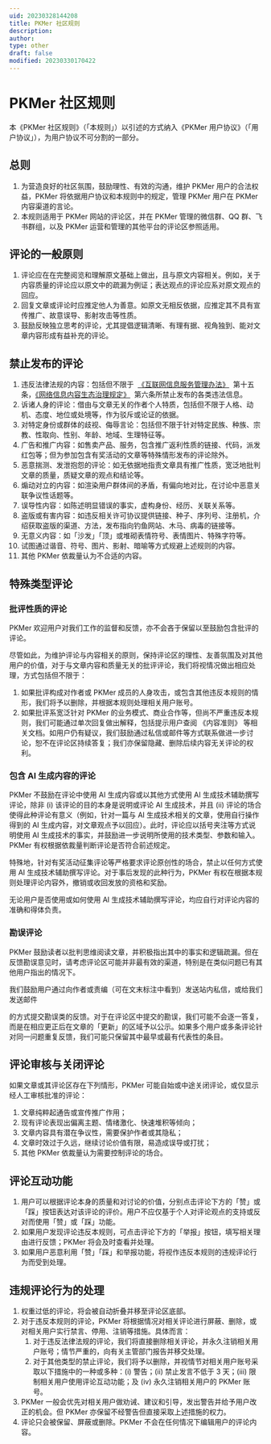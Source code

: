 ```yaml
---
uid: 20230328144208
title: PKMer 社区规则
description: 
author: 
type: other
draft: false
modified: 20230330170422
---
```


# PKMer 社区规则

本《PKMer 社区规则》（「本规则」）以引述的方式纳入《PKMer 用户协议》（「用户协议」），为用户协议不可分割的一部分。

## 总则

1. 为营造良好的社区氛围，鼓励理性、有效的沟通，维护 PKMer 用户的合法权益，PKMer 将依据用户协议和本规则中的规定，管理 PKMer 用户在 PKMer 内容渠道的言论。
2. 本规则适用于 PKMer 网站的评论区，并在 PKMer 管理的微信群、QQ 群、飞书群组，以及 PKMer 运营和管理的其他平台的评论区参照适用。

## 评论的一般原则

1. 评论应在在完整阅览和理解原文基础上做出，且与原文内容相关。例如，关于内容质量的评论应以原文中的疏漏为例证；表达观点的评论应系对原文观点的回应。
2. 回复文章或评论时应推定他人为善意。如原文无相反依据，应推定其不具有宣传推广、故意误导、影射攻击等性质。
3. 鼓励反映独立思考的评论，尤其提倡逻辑清晰、有理有据、视角独到、能对文章内容形成有益补充的评论。

## 禁止发布的评论

1. 违反法律法规的内容：包括但不限于  [《互联网信息服务管理办法》](https://flk.npc.gov.cn/detail2.html?ZmY4MDgwODE2ZjNjYmIzYzAxNmY0MTE4ZTQ3NjE2ZjE=)  第十五条，[《网络信息内容生态治理规定》](http://www.cac.gov.cn/2019-12/20/c_1578375159509309.htm)  第六条所禁止发布的各类违法信息。
2. 诉诸人身的评论：借由与文章无关的作者个人特质，包括但不限于人格、动机、态度、地位或处境等，作为驳斥或论证的依据。
3. 对特定身份或群体的歧视、侮辱言论：包括但不限于针对特定民族、种族、宗教、性取向、性别、年龄、地域、生理特征等。
4. 广告和推广内容：如售卖产品、服务，包含推广返利性质的链接、代码，派发红包等；但为参加包含有奖活动的文章等特殊情形发布的评论除外。
5. 恶意揣测、发泄抱怨的评论：如无依据地指责文章具有推广性质，宽泛地批判文章的质量，质疑文章的观点和结论等。
6. 煽动对立的内容：如渲染用户群体间的矛盾，有偏向地对比，在讨论中恶意关联争议性话题等。
7. 误导性内容：如陈述明显错误的事实，虚构身份、经历、关联关系等。
8. 盗版或有害内容：如违反相关许可协议提供链接、种子、序列号、注册机，介绍获取盗版的渠道、方法，发布指向钓鱼网站、木马、病毒的链接等。
9. 无意义内容：如「沙发」「顶」或堆砌表情符号、表情图片、特殊字符等。
10. 试图通过谐音、符号、图片、影射、暗喻等方式规避上述规则的内容。
11. 其他 PKMer 依裁量认为不合适的内容。

## 特殊类型评论

### 批评性质的评论

PKMer 欢迎用户对我们工作的监督和反馈，亦不会吝于保留以至鼓励包含批评的评论。

尽管如此，为维护评论与内容相关的原则，保持评论区的理性、友善氛围及对其他用户的价值，对于与文章内容和质量无关的批评评论，我们将视情况做出相应处理，方式包括但不限于：

1. 如果批评构成对作者或 PKMer 成员的人身攻击，或包含其他违反本规则的情形，我们将予以删除，并根据本规则处理相关用户账号。
2. 如果批评系宽泛针对 PKMer 的业务模式、商业合作等，但尚不严重违反本规则，我们可能通过单次回复做出解释，包括提示用户查阅 《内容准则》 等相关文档。如用户仍有疑议，我们鼓励通过私信或邮件等方式联系做进一步讨论，恕不在评论区持续答复；我们亦保留隐藏、删除后续内容无关评论的权利。

### 包含 AI 生成内容的评论

PKMer 不鼓励在评论中使用 AI 生成内容或以其他方式使用 AI 生成技术辅助撰写评论，除非 (i) 该评论的目的本身是说明或评论 AI 生成技术，并且 (ii) 评论的场合使得此种评论有意义（例如，针对一篇与 AI 生成技术相关的文章，使用自行操作得到的 AI 生成内容，对文章观点予以回应）。此时，评论应以括号夹注等方式说明使用 AI 生成技术的事实，并鼓励进一步说明所使用的技术类型、参数和输入。PKMer 有权根据依裁量判断评论是否符合前述规定。

特殊地，针对有奖活动征集评论等严格要求评论原创性的场合，禁止以任何方式使用 AI 生成技术辅助撰写评论。对于事后发现的此种行为，PKMer 有权在根据本规则处理评论内容外，撤销或收回发放的资格和奖励。

无论用户是否使用或如何使用 AI 生成技术辅助撰写评论，均应自行对评论内容的准确和得体负责。

### 勘误评论

PKMer 鼓励读者以批判思维阅读文章，并积极指出其中的事实和逻辑疏漏。但在反馈勘误意见时，请考虑评论区可能并非最有效的渠道，特别是在类似问题已有其他用户指出的情况下。

我们鼓励用户通过向作者或责编（可在文末标注中看到）发送站内私信，或给我们发送邮件

的方式提交勘误类的反馈。对于在评论区中提交的勘误，我们可能不会逐一答复，而是在相应更正后在文章的「更新」的区域予以公示。如果多个用户或多条评论针对同一问题重复反馈，我们可能只保留其中最早或最有代表性的条目。

## 评论审核与关闭评论

如果文章或其评论区存在下列情形，PKMer 可能自始或中途关闭评论，或仅显示经人工审核批准的评论：

1. 文章纯粹起通告或宣传推广作用；
2. 现有评论表现出偏离主题、情绪激化、快速堆积等倾向；
3. 文章内容具有潜在争议性，需要保护作者或其隐私；
4. 文章时效过于久远，继续讨论价值有限，易造成误导或打扰；
5. 其他 PKMer 依裁量认为需要控制评论的场合。

## 评论互动功能

1. 用户可以根据评论本身的质量和对讨论的价值，分别点击评论下方的「赞」或「踩」按钮表达对该评论的评价。用户不应仅基于个人对评论观点的支持或反对而使用「赞」或「踩」功能。
2. 如果用户发现评论违反本规则，可点击评论下方的「举报」按钮，填写相关理由进行反馈；PKMer 将会及时查看并处理。
3. 如果用户恶意利用「赞」「踩」和举报功能，将视作违反本规则的违规评论行为而受到处理。

## 违规评论行为的处理

1. 权重过低的评论，将会被自动折叠并移至评论区底部。
2. 对于违反本规则的评论，PKMer 将根据情况对相关评论进行屏蔽、删除，或对相关用户实行禁言、停用、注销等措施。具体而言：
    1. 对于违反法律法规的评论，我们将直接删除相关评论，并永久注销相关用户账号；情节严重的，向有关主管部门报告并移交处理。
    2. 对于其他类型的禁止评论，我们将予以删除，并视情节对相关用户账号采取以下措施中的一种或多种：(i) 警告；(ii) 禁止发言不低于 3 天；(iii) 限制相关用户使用评论互动功能；及 (iv) 永久注销相关用户的 PKMer 账号。
3. PKMer 一般会优先对相关用户做劝诫、建议和引导，发出警告并给予用户改正的机会。但 PKMer 亦保留不经警告但直接采取上述措施的权力。
4. 评论只会被保留、屏蔽或删除。PKMer 不会在任何情况下编辑用户的评论内容。
